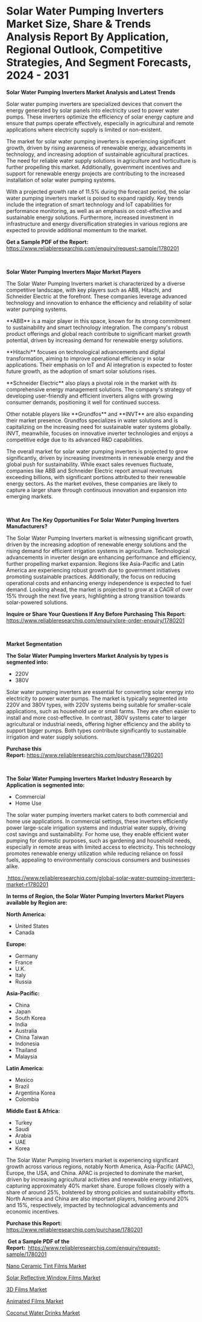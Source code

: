 <p><h1>Solar Water Pumping Inverters Market Size, Share & Trends Analysis Report By Application, Regional Outlook, Competitive Strategies, And Segment Forecasts, 2024 - 2031</h1></p><p><strong>Solar Water Pumping Inverters Market Analysis and Latest Trends</strong></p>
<p><p>Solar water pumping inverters are specialized devices that convert the energy generated by solar panels into electricity used to power water pumps. These inverters optimize the efficiency of solar energy capture and ensure that pumps operate effectively, especially in agricultural and remote applications where electricity supply is limited or non-existent. </p><p>The market for solar water pumping inverters is experiencing significant growth, driven by rising awareness of renewable energy, advancements in technology, and increasing adoption of sustainable agricultural practices. The need for reliable water supply solutions in agriculture and horticulture is further propelling this market. Additionally, government incentives and support for renewable energy projects are contributing to the increased installation of solar water pumping systems.</p><p>With a projected growth rate of 11.5% during the forecast period, the solar water pumping inverters market is poised to expand rapidly. Key trends include the integration of smart technology and IoT capabilities for performance monitoring, as well as an emphasis on cost-effective and sustainable energy solutions. Furthermore, increased investment in infrastructure and energy diversification strategies in various regions are expected to provide additional momentum to the market.</p></p>
<p><strong>Get a Sample PDF of the Report:&nbsp;</strong> <a href="https://www.reliableresearchiq.com/enquiry/request-sample/1780201?utm_campaign=104&utm_medium=2&utm_source=Github&utm_content=ia&utm_term=09102024&utm_id=solar-water-pumping-inverters">https://www.reliableresearchiq.com/enquiry/request-sample/1780201</a></p>
<p>&nbsp;</p>
<p><strong>Solar Water Pumping Inverters Major Market Players</strong></p>
<p><p>The Solar Water Pumping Inverters market is characterized by a diverse competitive landscape, with key players such as ABB, Hitachi, and Schneider Electric at the forefront. These companies leverage advanced technology and innovation to enhance the efficiency and reliability of solar water pumping systems.</p><p>**ABB** is a major player in this space, known for its strong commitment to sustainability and smart technology integration. The company's robust product offerings and global reach contribute to significant market growth potential, driven by increasing demand for renewable energy solutions.</p><p>**Hitachi** focuses on technological advancements and digital transformation, aiming to improve operational efficiency in solar applications. Their emphasis on IoT and AI integration is expected to foster future growth, as the adoption of smart solar solutions rises.</p><p>**Schneider Electric** also plays a pivotal role in the market with its comprehensive energy management solutions. The company's strategy of developing user-friendly and efficient inverters aligns with growing consumer demands, positioning it well for continued success.</p><p>Other notable players like **Grundfos** and **INVT** are also expanding their market presence. Grundfos specializes in water solutions and is capitalizing on the increasing need for sustainable water systems globally. INVT, meanwhile, focuses on innovative inverter technologies and enjoys a competitive edge due to its advanced R&D capabilities.</p><p>The overall market for solar water pumping inverters is projected to grow significantly, driven by increasing investments in renewable energy and the global push for sustainability. While exact sales revenues fluctuate, companies like ABB and Schneider Electric report annual revenues exceeding billions, with significant portions attributed to their renewable energy sectors. As the market evolves, these companies are likely to capture a larger share through continuous innovation and expansion into emerging markets.</p></p>
<p>&nbsp;</p>
<p><strong>What Are The Key Opportunities For Solar Water Pumping Inverters Manufacturers?</strong></p>
<p><p>The Solar Water Pumping Inverters market is witnessing significant growth, driven by the increasing adoption of renewable energy solutions and the rising demand for efficient irrigation systems in agriculture. Technological advancements in inverter design are enhancing performance and efficiency, further propelling market expansion. Regions like Asia-Pacific and Latin America are experiencing robust growth due to government initiatives promoting sustainable practices. Additionally, the focus on reducing operational costs and enhancing energy independence is expected to fuel demand. Looking ahead, the market is projected to grow at a CAGR of over 15% through the next five years, highlighting a strong transition towards solar-powered solutions.</p></p>
<p><strong>Inquire or Share Your Questions If Any Before Purchasing This Report:</strong> <a href="https://www.reliableresearchiq.com/enquiry/pre-order-enquiry/1780201?utm_campaign=104&utm_medium=2&utm_source=Github&utm_content=ia&utm_term=09102024&utm_id=solar-water-pumping-inverters">https://www.reliableresearchiq.com/enquiry/pre-order-enquiry/1780201</a></p>
<p>&nbsp;</p>
<p><strong>Market Segmentation</strong></p>
<p><strong>The Solar Water Pumping Inverters Market Analysis by types is segmented into:</strong></p>
<p><ul><li>220V</li><li>380V</li></ul></p>
<p><p>Solar water pumping inverters are essential for converting solar energy into electricity to power water pumps. The market is typically segmented into 220V and 380V types, with 220V systems being suitable for smaller-scale applications, such as household use or small farms. They are often easier to install and more cost-effective. In contrast, 380V systems cater to larger agricultural or industrial needs, offering higher efficiency and the ability to support bigger pumps. Both types contribute significantly to sustainable irrigation and water supply solutions.</p></p>
<p><strong>Purchase this Report:&nbsp;</strong><a href="https://www.reliableresearchiq.com/purchase/1780201?utm_campaign=104&utm_medium=2&utm_source=Github&utm_content=ia&utm_term=09102024&utm_id=solar-water-pumping-inverters">https://www.reliableresearchiq.com/purchase/1780201</a></p>
<p>&nbsp;</p>
<p><strong>The Solar Water Pumping Inverters Market Industry Research by Application is segmented into:</strong></p>
<p><ul><li>Commercial</li><li>Home Use</li></ul></p>
<p><p>The solar water pumping inverters market caters to both commercial and home use applications. In commercial settings, these inverters efficiently power large-scale irrigation systems and industrial water supply, driving cost savings and sustainability. For home use, they enable efficient water pumping for domestic purposes, such as gardening and household needs, especially in remote areas with limited access to electricity. This technology promotes renewable energy utilization while reducing reliance on fossil fuels, appealing to environmentally conscious consumers and businesses alike.</p></p>
<p><a href="https://www.reliableresearchiq.com/global-solar-water-pumping-inverters-market-r1780201?utm_campaign=104&utm_medium=2&utm_source=Github&utm_content=ia&utm_term=09102024&utm_id=solar-water-pumping-inverters">&nbsp;https://www.reliableresearchiq.com/global-solar-water-pumping-inverters-market-r1780201</a></p>
<p><strong>In terms of Region, the Solar Water Pumping Inverters Market Players available by Region are:</strong></p>
<p>
    <p> <strong> North America: </strong>
        <ul>
            <li>United States</li>
            <li>Canada</li>
        </ul>
        </p> 
    <p> <strong> Europe: </strong>
        <ul>
            <li>Germany</li>
            <li>France</li>
            <li>U.K.</li>
            <li>Italy</li>
            <li>Russia</li>
        </ul>
        </p> 
    <p> <strong> Asia-Pacific: </strong>
        <ul>
            <li>China</li>
            <li>Japan</li>
            <li>South Korea</li>
            <li>India</li>
            <li>Australia</li>
            <li>China Taiwan</li>
            <li>Indonesia</li>
            <li>Thailand</li>
            <li>Malaysia</li>
        </ul>
        </p> 
    <p> <strong> Latin America: </strong>
        <ul>
            <li>Mexico</li>
            <li>Brazil</li>
            <li>Argentina Korea</li>
            <li>Colombia</li>
        </ul>
        </p> 
    <p> <strong> Middle East & Africa: </strong>
        <ul>
            <li>Turkey</li>
            <li>Saudi</li>
            <li>Arabia</li>
            <li>UAE</li>
            <li>Korea</li>
        </ul>
    </p>
    </p>
<p><p>The Solar Water Pumping Inverters market is experiencing significant growth across various regions, notably North America, Asia-Pacific (APAC), Europe, the USA, and China. APAC is projected to dominate the market, driven by increasing agricultural activities and renewable energy initiatives, capturing approximately 40% market share. Europe follows closely with a share of around 25%, bolstered by strong policies and sustainability efforts. North America and China are also important players, holding around 20% and 15%, respectively, impacted by technological advancements and economic incentives.</p></p>
<p><strong>Purchase this Report: </strong><a href="https://www.reliableresearchiq.com/purchase/1780201?utm_campaign=104&utm_medium=2&utm_source=Github&utm_content=ia&utm_term=09102024&utm_id=solar-water-pumping-inverters">https://www.reliableresearchiq.com/purchase/1780201</a></p>
<p>&nbsp;<strong>Get a Sample PDF of the Report:&nbsp;&nbsp;</strong><a href="https://www.reliableresearchiq.com/enquiry/request-sample/1780201?utm_campaign=104&utm_medium=2&utm_source=Github&utm_content=ia&utm_term=09102024&utm_id=solar-water-pumping-inverters">https://www.reliableresearchiq.com/enquiry/request-sample/1780201</a></p>
<p><strong></strong></p>
<p><p><a href="https://github.com/verleneakb/Market-Research-Report-List-1/blob/main/nano-ceramic-tint-films-market.md?utm_campaign=104&utm_medium=2&utm_source=Github&utm_content=ia&utm_term=09102024&utm_id=solar-water-pumping-inverters">Nano Ceramic Tint Films Market</a></p><p><a href="https://github.com/ardellegief/Market-Research-Report-List-1/blob/main/solar-reflective-window-films-market.md?utm_campaign=104&utm_medium=2&utm_source=Github&utm_content=ia&utm_term=09102024&utm_id=solar-water-pumping-inverters">Solar Reflective Window Films Market</a></p><p><a href="https://www.linkedin.com/pulse/3d-films-market-size-share-analysis-growth-trends-forecasts-jpxle?trackingId=SVFdzzxDSTuyzOMq8JEGjQ%3D%3D&utm_campaign=104&utm_medium=2&utm_source=Github&utm_content=ia&utm_term=09102024&utm_id=solar-water-pumping-inverters">3D Films Market</a></p><p><a href="https://www.linkedin.com/pulse/pioneering-growth-analyzing-global-animated-films-market-dynamics-4aate?trackingId=9Xpq0V0STSqcaJhUoMxEpw%3D%3D&utm_campaign=104&utm_medium=2&utm_source=Github&utm_content=ia&utm_term=09102024&utm_id=solar-water-pumping-inverters">Animated Films Market</a></p><p><a href="https://issuu.com/reportprime-2/docs/coconut-water-drinks-market-size-20_462c01e69b01df?utm_campaign=104&utm_medium=2&utm_source=Github&utm_content=ia&utm_term=09102024&utm_id=solar-water-pumping-inverters">Coconut Water Drinks Market</a></p></p>